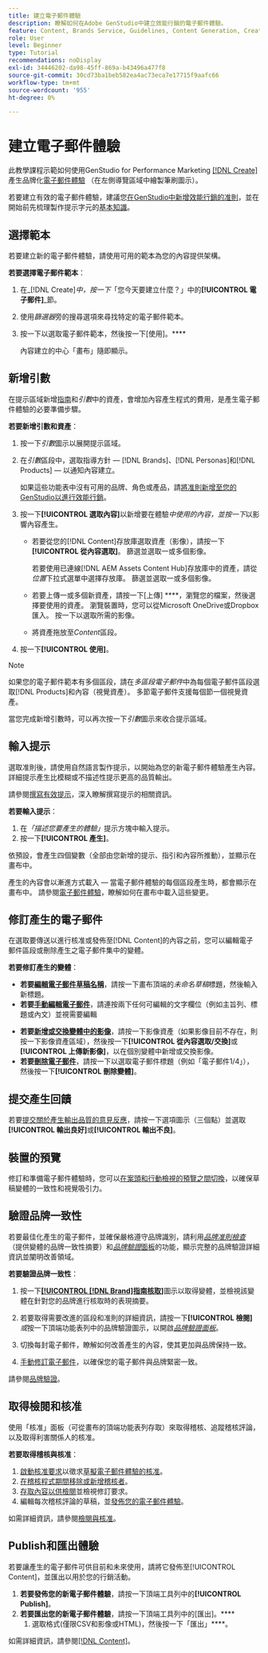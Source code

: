 ```yaml
---
title: 建立電子郵件體驗
description: 瞭解如何在Adobe GenStudio中建立效能行銷的電子郵件體驗。
feature: Content, Brands Service, Guidelines, Content Generation, Create, Experiences, Variant Generation
role: User
level: Beginner
type: Tutorial
recommendations: noDisplay
exl-id: 34446202-da98-45ff-869a-b43496a477f8
source-git-commit: 30cd73ba1beb582ea4ac73eca7e17715f9aafc66
workflow-type: tm+mt
source-wordcount: '955'
ht-degree: 0%

---
```


# 建立電子郵件體驗

此教學課程示範如何使用GenStudio for Performance Marketing [[!DNL Create]](/help/user-guide/create/overview.md)產生品牌化[電子郵件體驗](/help/user-guide/create/email-experiences.md) （在左側導覽區域中繪製筆刷圖示）。

若要建立有效的電子郵件體驗，建議您[在GenStudio中新增效能行銷的准則](/help/user-guide/guidelines/add-guidelines.md)，並在開始前先梳理製作提示字元的[基本知識](/help/user-guide/effective-prompts.md)。

## 選擇範本

若要建立新的電子郵件體驗，請使用可用的範本為您的內容提供架構。

**若要選擇電子郵件範本**：

1. 在&#x200B;_[!DNL Create]_中，按一下_「您今天要建立什麼？」中的&#x200B;**[!UICONTROL 電子郵件]**_節。
1. 使用&#x200B;_篩選器_&#x200B;旁的搜尋選項來尋找特定的電子郵件範本。
1. 按一下以選取電子郵件範本，然後按一下[使用]。****

   內容建立的中心「畫布」隨即顯示。

## 新增引數

在提示區域新增[指南](/help/user-guide/guidelines/overview.md)和&#x200B;_引數_&#x200B;中的資產，會增加內容產生程式的費用，是產生電子郵件體驗的必要準備步驟。

**若要新增引數和資產**：

1. 按一下&#x200B;_引數_&#x200B;圖示以展開提示區域。
1. 在&#x200B;_引數_&#x200B;區段中，選取指導方針 — [!DNL Brands]、[!DNL Personas]和[!DNL Products] — 以通知內容建立。

   如果這些功能表中沒有可用的品牌、角色或產品，請[將准則新增至您的GenStudio以進行效能行銷](/help/user-guide/guidelines/add-guidelines.md)。

1. 按一下&#x200B;**[!UICONTROL 選取內容]**&#x200B;以新增要在體驗&#x200B;*中使用的內容，並按一下*&#x200B;以影響內容產生。
   * 若要從您的[!DNL Content]存放庫選取資產（影像），請按一下&#x200B;**[!UICONTROL 從內容選取]**。 篩選並選取一或多個影像。

     若要使用已連線[!DNL AEM Assets Content Hub]存放庫中的資產，請從&#x200B;_位置_&#x200B;下拉式選單中選擇存放庫。 篩選並選取一或多個影像。

   * 若要上傳一或多個新資產，請按一下[上傳] ****，瀏覽您的檔案，然後選擇要使用的資產。 瀏覽裝置時，您可以從Microsoft OneDrive或Dropbox匯入。 按一下以選取所需的影像。
   * 將資產拖放至&#x200B;_Content_&#x200B;區段。
1. 按一下&#x200B;**[!UICONTROL 使用]**。

>[!NOTE]
>
>如果您的電子郵件範本有多個區段，請在&#x200B;_多區段電子郵件_&#x200B;中為每個電子郵件區段選取[!DNL Products]和內容（視覺資產）。 多節電子郵件支援每個節一個視覺資產。

當您完成新增引數時，可以再次按一下&#x200B;_引數_&#x200B;圖示來收合提示區域。

## 輸入提示

選取准則後，請使用自然語言製作提示，以開始為您的新電子郵件體驗產生內容。 詳細提示產生比模糊或不描述性提示更高的品質輸出。

請參閱[撰寫有效提示](/help/user-guide/effective-prompts.md)，深入瞭解撰寫提示的相關資訊。

**若要輸入提示**：

1. 在&#x200B;_「描述您要產生的體驗」_&#x200B;提示方塊中輸入提示。
1. 按一下&#x200B;**[!UICONTROL 產生]**。

依預設，會產生四個變數（全部由您新增的提示、指引和內容所推動），並顯示在畫布中。

產生的內容會以漸進方式載入 — 當電子郵件體驗的每個區段產生時，都會顯示在畫布中。 請參閱[電子郵件體驗](/help/user-guide/create/meta-experiences.md#progressive-loading)，瞭解如何在畫布中載入這些變更。

## 修訂產生的電子郵件

在選取要傳送以進行核准或發佈至[!DNL Content]的內容之前，您可以編輯電子郵件區段或刪除產生之電子郵件集中的變體。

**若要修訂產生的變體**：

* **若要[編輯電子郵件草稿名稱](/help/user-guide/create/manage-variants.md#change-draft-name)**，請按一下畫布頂端的&#x200B;_未命名草稿_&#x200B;標題，然後輸入新標題。
* **若要[手動編輯電子郵件](/help/user-guide/create/manage-variants.md#manually-edit-text)**，請連按兩下任何可編輯的文字欄位（例如主旨列、標題或內文）並視需要編輯
<!-- * **To [regenerate a section of a variant](/help/user-guide/create/manage-variants.md#re-generate-sections)**, click an editable text field and use the _[!UICONTROL Suggested edits]_ options or enter a new prompt and click **[!UICONTROL Generate]**. -->
* **若要[新增或交換變體中的影像](/help/user-guide/create/manage-variants.md#swap-image)**，請按一下影像資產（如果影像目前不存在，則按一下影像資產區域），然後按一下&#x200B;**[!UICONTROL 從內容選取/交換]**&#x200B;或&#x200B;**[!UICONTROL 上傳新影像]**，以在個別變體中新增或交換影像。
* **若要[刪除電子郵件](/help/user-guide/create/manage-variants.md#delete-variant)**，請按一下以選取電子郵件標題（例如「電子郵件1/4」），然後按一下&#x200B;**[!UICONTROL 刪除變體]**。

## 提交產生回饋

若要[提交關於產生輸出品質的意見反應](/help/user-guide/create/manage-variants.md#generation-feedback)，請按一下選項圖示（三個點）並選取&#x200B;**[!UICONTROL 輸出良好]**&#x200B;或&#x200B;**[!UICONTROL 輸出不良]**。

## 裝置的預覽

修訂和準備電子郵件體驗時，您可以[在案頭和行動檢視的預覽之間切換](/help/user-guide/create/manage-variants.md#preview-for-device)，以確保草稿變體的一致性和視覺吸引力。

## 驗證品牌一致性

若要最佳化產生的電子郵件，並確保嚴格遵守品牌識別，請利用&#x200B;[_品牌准則檢查_](/help/user-guide/guidelines/brand-validation.md#brand-guidelines-check) （提供變體的品牌一致性摘要）和&#x200B;[_品牌驗證_&#x200B;面板](/help/user-guide/guidelines/brand-validation.md#brand-validation-panel)的功能，顯示完整的品牌驗證詳細資訊並闡明改善領域。

**若要驗證品牌一致性**：

1. 按一下[**[!UICONTROL [!DNL Brand]指南核取]**](/help/user-guide/guidelines/brand-validation.md#brand-guidelines-check)圖示以取得變體，並檢視該變體在針對您的品牌進行核取時的表現摘要。
1. 若要取得需要改進的區段和准則的詳細資訊，請按一下&#x200B;**[!UICONTROL 檢閱]** _或_&#x200B;按一下頂端功能表列中的品牌驗證圖示，以開啟&#x200B;[_品牌驗證面板_](/help/user-guide/guidelines/brand-validation.md#brand-validation-panel)。

1. 切換每封電子郵件，瞭解如何改善產生的內容，使其更加與品牌保持一致。
1. [手動修訂電子郵件](#revise-generated-emails)，以確保您的電子郵件與品牌緊密一致。

請參閱[品牌驗證](/help/user-guide/guidelines/brand-validation.md)。

## 取得檢閱和核准

使用「核准」面板（可從畫布的頂端功能表列存取）來取得稽核、追蹤稽核評論，以及取得利害關係人的核准。

**若要取得稽核與核准**：

1. [啟動核准要求](/help/user-guide/approvals/request-review.md)以徵求[草擬電子郵件體驗的核准](/help/user-guide/approvals/approve-content.md)。
1. [在稽核程式期間移除或新增稽核者](/help/user-guide/approvals/review-and-edit.md#manage-approvals)。
1. [存取內容以供檢閱](/help/user-guide/approvals/review-and-edit.md#access-content-for-review)並檢視修訂要求。
1. 編輯每次稽核評論的草稿，並[發佈您的電子郵件體驗](#publish-and-export-experience)。

如需詳細資訊，請參閱[檢閱與核准](/help/user-guide/approvals/overview.md)。

## Publish和匯出體驗

若要讓產生的電子郵件可供目前和未來使用，請將它發佈至[!UICONTROL Content]，並匯出以用於您的行銷活動。

1. **若要發佈您的新電子郵件體驗**，請按一下頂端工具列中的&#x200B;**[!UICONTROL Publish]**。
1. **若要匯出您的新電子郵件體驗**，請按一下頂端工具列中的[匯出]。****
   1. 選取格式(僅限CSV和影像或HTML)，然後按一下「匯出」****。

如需詳細資訊，請參閱[[!DNL Content]](/help/user-guide/content/overview.md#search-and-find-approved-content)。
